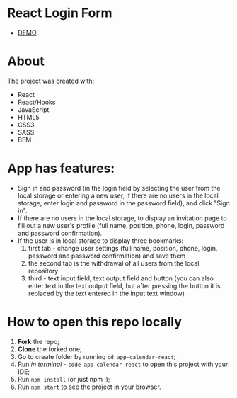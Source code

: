 # React Login Form

- [DEMO](https://leonbohdan.github.io/react-login-form/#)

# About

The project was created with:

- React
- React/Hooks
- JavaScript
- HTML5
- CSS3
- SASS
- BEM

# App has features:

- Sign in and password (in the login field by selecting the user from the local storage or entering a new user, if there are no users in the local storage, enter login and password in the password field), and click "Sign in".
- If there are no users in the local storage, to display an invitation page to fill out a new user's profile (full name, position, phone, login, password and password confirmation).
- If the user is in local storage to display three bookmarks:
  1) first tab - change user settings (full name, position, phone, login, password and password confirmation) and save them
  2) the second tab is the withdrawal of all users from the local repository
  3) third - text input field, text output field and button (you can also enter text in the text output field, but after pressing the button it is replaced by the text entered in the input text window)

# How to open this repo locally

1. **Fork** the repo;
2. **Clone** the forked one;
3. Go to create folder by running `cd app-calendar-react`;
4. Run *in terminal -* `code app-calendar-react` to open this project with your IDE;
5. Run `npm install` (or just npm i);
6. Run `npm start` to see the project in your browser.
